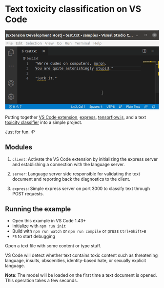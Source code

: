 # Text toxicity classification on VS Code

<p align="center">
  <a href="documentation/example.gif"><img src="documentation/example.gif" width="700"></a>
</p>

Putting together [VS Code extension](https://code.visualstudio.com/api), [express](https://expressjs.com/), [tensorflow.js](https://github.com/tensorflow/tfjs), and a text [toxicity classifier](https://github.com/tensorflow/tfjs-models/tree/master/toxicity) into a simple project.

Just for fun. :P

## Modules

1. `client`: Activate the VS Code extension by initializing the express server and establishing a connection with the language server.

1. `server`: Language server side responsible for validating the text document and reporting back the diagnostics to the client.

1. `express`: Simple express server on port 3000 to classify text through POST requests.

## Running the example

- Open this example in VS Code 1.43+
- Initialize with `npm run init`
- Build with `npm run watch` or `npm run compile` or press `Ctrl+Shift+B`
- `F5` to start debugging

Open a text file with some content or type stuff.

VS Code will detect whether text contains toxic content such as threatening language, insults, obscenities, identity-based hate, or sexually explicit language.

**Note**: The model will be loaded on the first time a text document is opened. This operation takes a few seconds.
